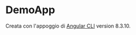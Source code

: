 # DemoApp

Creata con l'appoggio di  [Angular CLI](https://github.com/angular/angular-cli) version 8.3.10.
